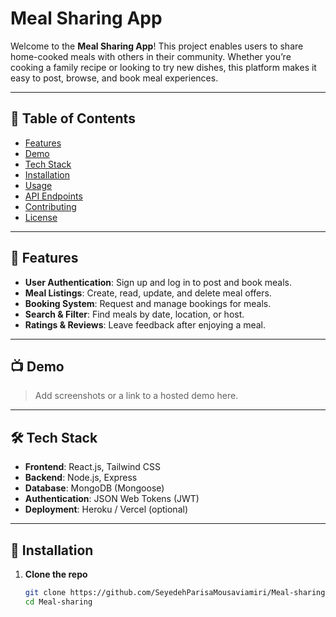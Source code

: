 # Meal Sharing App

Welcome to the **Meal Sharing App**! This project enables users to share home-cooked meals with others in their community. Whether you’re cooking a family recipe or looking to try new dishes, this platform makes it easy to post, browse, and book meal experiences.

---

## 📝 Table of Contents

- [Features](#-features)
- [Demo](#-demo)
- [Tech Stack](#-tech-stack)
- [Installation](#-installation)
- [Usage](#-usage)
- [API Endpoints](#-api-endpoints)
- [Contributing](#-contributing)
- [License](#-license)

---

## 🎯 Features

- **User Authentication**: Sign up and log in to post and book meals.  
- **Meal Listings**: Create, read, update, and delete meal offers.  
- **Booking System**: Request and manage bookings for meals.  
- **Search & Filter**: Find meals by date, location, or host.  
- **Ratings & Reviews**: Leave feedback after enjoying a meal.

---

## 📺 Demo

> Add screenshots or a link to a hosted demo here.

---

## 🛠️ Tech Stack

- **Frontend**: React.js, Tailwind CSS  
- **Backend**: Node.js, Express  
- **Database**: MongoDB (Mongoose)  
- **Authentication**: JSON Web Tokens (JWT)  
- **Deployment**: Heroku / Vercel (optional)

---

## 🚀 Installation

1. **Clone the repo**  
   ```bash
   git clone https://github.com/SeyedehParisaMousaviamiri/Meal-sharing.git
   cd Meal-sharing

